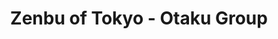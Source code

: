 ---
layout: videojs
thumbnail: https://i.ytimg.com/vi/BE45I9iDlmI/maxresdefault.jpg
category: movies
title: Zenbu of Tokyo - Otaku Group
description: >
    Shiori, Wakana, Akane, and Moe prepare for their merch hunting.
id: NmWMyXpG2A4q
video_url: https://www.youtube.com/embed/BE45I9iDlmI?start=0&end=57
lang: en
subtitles: zot-shiori.en.vtt
---